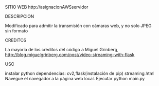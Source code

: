SITIO WEB
http://asignacionAWSservidor

DESCRIPCION

Modificado para admitir la transmisión con cámaras web, y no solo JPEG sin formato

CREDITOS

La mayoría de los créditos del código a Miguel Grinberg, http://blog.miguelgrinberg.com/post/video-streaming-with-flask

USO

instalar python dependencias: cv2,flask(instalación de pip)
streaming.html
Navegue el navegador a la página web local.
Ejecutar python main.py
